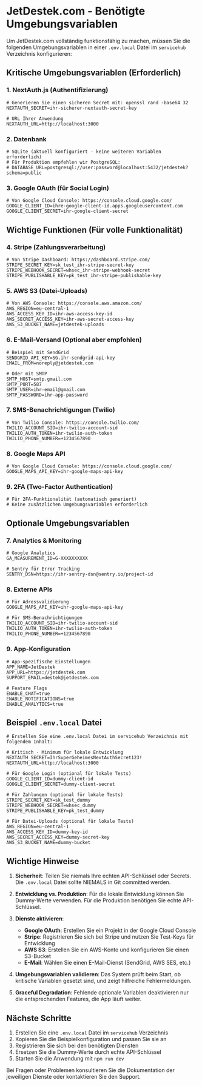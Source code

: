 # JetDestek.com - Benötigte Umgebungsvariablen

Um JetDestek.com vollständig funktionsfähig zu machen, müssen Sie die folgenden Umgebungsvariablen in einer `.env.local` Datei im `servicehub` Verzeichnis konfigurieren:

## Kritische Umgebungsvariablen (Erforderlich)

### 1. NextAuth.js (Authentifizierung)
```env
# Generieren Sie einen sicheren Secret mit: openssl rand -base64 32
NEXTAUTH_SECRET=ihr-sicherer-nextauth-secret-key

# URL Ihrer Anwendung
NEXTAUTH_URL=http://localhost:3000
```

### 2. Datenbank
```env
# SQLite (aktuell konfiguriert - keine weiteren Variablen erforderlich)
# Für Produktion empfehlen wir PostgreSQL:
# DATABASE_URL=postgresql://user:password@localhost:5432/jetdestek?schema=public
```

### 3. Google OAuth (für Social Login)
```env
# Von Google Cloud Console: https://console.cloud.google.com/
GOOGLE_CLIENT_ID=ihre-google-client-id.apps.googleusercontent.com
GOOGLE_CLIENT_SECRET=ihr-google-client-secret
```

## Wichtige Funktionen (Für volle Funktionalität)

### 4. Stripe (Zahlungsverarbeitung)
```env
# Von Stripe Dashboard: https://dashboard.stripe.com/
STRIPE_SECRET_KEY=sk_test_ihr-stripe-secret-key
STRIPE_WEBHOOK_SECRET=whsec_ihr-stripe-webhook-secret
STRIPE_PUBLISHABLE_KEY=pk_test_ihr-stripe-publishable-key
```

### 5. AWS S3 (Datei-Uploads)
```env
# Von AWS Console: https://console.aws.amazon.com/
AWS_REGION=eu-central-1
AWS_ACCESS_KEY_ID=ihr-aws-access-key-id
AWS_SECRET_ACCESS_KEY=ihr-aws-secret-access-key
AWS_S3_BUCKET_NAME=jetdestek-uploads
```

### 6. E-Mail-Versand (Optional aber empfohlen)
```env
# Beispiel mit SendGrid
SENDGRID_API_KEY=SG.ihr-sendgrid-api-key
EMAIL_FROM=noreply@jetdestek.com

# Oder mit SMTP
SMTP_HOST=smtp.gmail.com
SMTP_PORT=587
SMTP_USER=ihr-email@gmail.com
SMTP_PASSWORD=ihr-app-password
```

### 7. SMS-Benachrichtigungen (Twilio)
```env
# Von Twilio Console: https://console.twilio.com/
TWILIO_ACCOUNT_SID=ihr-twilio-account-sid
TWILIO_AUTH_TOKEN=ihr-twilio-auth-token
TWILIO_PHONE_NUMBER=+1234567890
```

### 8. Google Maps API
```env
# Von Google Cloud Console: https://console.cloud.google.com/
GOOGLE_MAPS_API_KEY=ihr-google-maps-api-key
```

### 9. 2FA (Two-Factor Authentication)
```env
# Für 2FA-Funktionalität (automatisch generiert)
# Keine zusätzlichen Umgebungsvariablen erforderlich
```

## Optionale Umgebungsvariablen

### 7. Analytics & Monitoring
```env
# Google Analytics
GA_MEASUREMENT_ID=G-XXXXXXXXXX

# Sentry für Error Tracking
SENTRY_DSN=https://ihr-sentry-dsn@sentry.io/project-id
```

### 8. Externe APIs
```env
# Für Adressvalidierung
GOOGLE_MAPS_API_KEY=ihr-google-maps-api-key

# Für SMS-Benachrichtigungen
TWILIO_ACCOUNT_SID=ihr-twilio-account-sid
TWILIO_AUTH_TOKEN=ihr-twilio-auth-token
TWILIO_PHONE_NUMBER=+1234567890
```

### 9. App-Konfiguration
```env
# App-spezifische Einstellungen
APP_NAME=JetDestek
APP_URL=https://jetdestek.com
SUPPORT_EMAIL=destek@jetdestek.com

# Feature Flags
ENABLE_CHAT=true
ENABLE_NOTIFICATIONS=true
ENABLE_ANALYTICS=true
```

## Beispiel `.env.local` Datei

```env
# Erstellen Sie eine .env.local Datei im servicehub Verzeichnis mit folgendem Inhalt:

# Kritisch - Minimum für lokale Entwicklung
NEXTAUTH_SECRET=IhrSuperGeheimesNextAuthSecret123!
NEXTAUTH_URL=http://localhost:3000

# Für Google Login (optional für lokale Tests)
GOOGLE_CLIENT_ID=dummy-client-id
GOOGLE_CLIENT_SECRET=dummy-client-secret

# Für Zahlungen (optional für lokale Tests)
STRIPE_SECRET_KEY=sk_test_dummy
STRIPE_WEBHOOK_SECRET=whsec_dummy
STRIPE_PUBLISHABLE_KEY=pk_test_dummy

# Für Datei-Uploads (optional für lokale Tests)
AWS_REGION=eu-central-1
AWS_ACCESS_KEY_ID=dummy-key-id
AWS_SECRET_ACCESS_KEY=dummy-secret-key
AWS_S3_BUCKET_NAME=dummy-bucket
```

## Wichtige Hinweise

1. **Sicherheit**: Teilen Sie niemals Ihre echten API-Schlüssel oder Secrets. Die `.env.local` Datei sollte NIEMALS in Git committed werden.

2. **Entwicklung vs. Produktion**: Für die lokale Entwicklung können Sie Dummy-Werte verwenden. Für die Produktion benötigen Sie echte API-Schlüssel.

3. **Dienste aktivieren**:
   - **Google OAuth**: Erstellen Sie ein Projekt in der Google Cloud Console
   - **Stripe**: Registrieren Sie sich bei Stripe und nutzen Sie Test-Keys für Entwicklung
   - **AWS S3**: Erstellen Sie ein AWS-Konto und konfigurieren Sie einen S3-Bucket
   - **E-Mail**: Wählen Sie einen E-Mail-Dienst (SendGrid, AWS SES, etc.)

4. **Umgebungsvariablen validieren**: Das System prüft beim Start, ob kritische Variablen gesetzt sind, und zeigt hilfreiche Fehlermeldungen.

5. **Graceful Degradation**: Fehlende optionale Variablen deaktivieren nur die entsprechenden Features, die App läuft weiter.

## Nächste Schritte

1. Erstellen Sie eine `.env.local` Datei im `servicehub` Verzeichnis
2. Kopieren Sie die Beispielkonfiguration und passen Sie sie an
3. Registrieren Sie sich bei den benötigten Diensten
4. Ersetzen Sie die Dummy-Werte durch echte API-Schlüssel
5. Starten Sie die Anwendung mit `npm run dev`

Bei Fragen oder Problemen konsultieren Sie die Dokumentation der jeweiligen Dienste oder kontaktieren Sie den Support.
